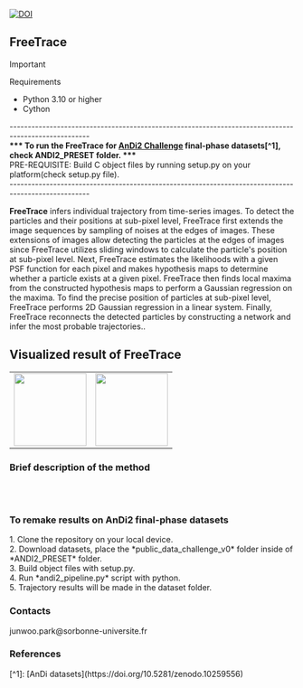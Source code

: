 [![DOI](https://zenodo.org/badge/DOI/10.5281/zenodo.13336251.svg)](https://doi.org/10.5281/zenodo.13336251)
## FreeTrace

> [!IMPORTANT]  
> Requirements </br>
> - Python 3.10 or higher
> - Cython

---------------------------------------------------------------------------------------------------- </br>
<b>*** To run the <b>FreeTrace</b> for [AnDi2 Challenge](http://andi-challenge.org/challenge-2024/#andi2seminar) final-phase datasets[^1], check ANDI2_PRESET folder. ***</b></br>
PRE-REQUISITE: Build C object files by running setup.py on your platform(check setup.py file).</br>
---------------------------------------------------------------------------------------------------- </br>

<b>FreeTrace</b> infers individual trajectory from time-series images. To detect the particles and their positions at sub-pixel level, FreeTrace first extends the image sequences by sampling of noises at the edges of images. These extensions of images allow detecting the particles at the edges of images since FreeTrace utilizes sliding windows to calculate the particle's position at sub-pixel level. Next, FreeTrace estimates the likelihoods with a given PSF function for each pixel and makes hypothesis maps to determine whether a particle exists at a given pixel. FreeTrace then finds local maxima from the constructed hypothesis maps to perform a Gaussian regression on the maxima. To find the precise position of particles at sub-pixel level, FreeTrace performs 2D Gaussian regression in a linear system. Finally, FreeTrace reconnects the detected particles by constructing a network and infer the most probable trajectories..

<h2>Visualized result of FreeTrace</h2>
<table border="0"> 
        <tr> 
            <td><img src="https://github.com/JunwooParkSaribu/FreeTrace/main/tmps/result0.png" width="128" height="128"></td> 
            <td><img src="https://github.com/JunwooParkSaribu/FreeTrace/main/tmps/result1.png" width="128" height="128"></td> 
        </tr> 
</table>


<h3> Brief description of the method </h3>

</br></br>


<h3> To remake results on AnDi2 final-phase datasets</h3>
1. Clone the repository on your local device.</br>
2. Download datasets, place the *public_data_challenge_v0* folder inside of *ANDI2_PRESET* folder.</br>
3. Build object files with setup.py.</br>
4. Run *andi2_pipeline.py* script with python.</br>
5. Trajectory results will be made in the dataset folder.

<h3> Contacts </h3>
junwoo.park@sorbonne-universite.fr<br>

<h3> References </h3>
[^1]: [AnDi datasets](https://doi.org/10.5281/zenodo.10259556)


